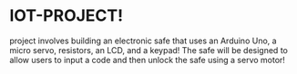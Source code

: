 # IOT-PROJECT!
project involves building an electronic safe that uses an Arduino Uno, a micro servo, resistors, an LCD, and a keypad!
The safe will be designed to allow users to input a code and then unlock the safe using a servo motor!

